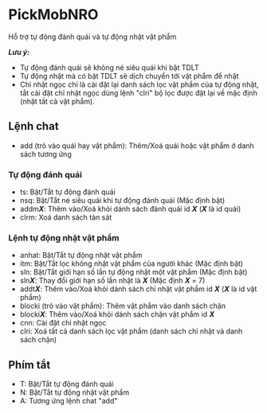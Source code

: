 # PickMobNRO
 
Hỗ trợ tự động đánh quái và tự động nhặt vật phẩm

***Lưu ý:***
- Tự động đánh quái sẽ không né siêu quái khi bật TDLT
- Tự động nhặt mà có bật TDLT sẽ dịch chuyển tới vật phẩm để nhặt
- Chỉ nhặt ngọc chỉ là cài đặt lại danh sách lọc vật phẩm của tự động nhặt, tắt cài đặt chỉ nhặt ngọc dùng lệnh "clri" bộ lọc được đặt lại về mặc định (nhặt tất cả vật phẩm).

## Lệnh chat
- add (trỏ vào quái hay vật phẩm): Thêm/Xoá quái hoặc vật phẩm ở danh sách tương ứng

### Tự động đánh quái
- ts: Bật/Tắt tự động đánh quái
- nsq: Bật/Tắt né siêu quái khi tự động đánh quái (Mặc định bật)
- addm***X***: Thêm vào/Xoá khỏi dánh sách đánh quái id ***X*** (***X*** là id quái)
- clrm: Xoá danh sách tàn sát

### Lệnh tự động nhặt vật phẩm
- anhat: Bật/Tắt tự động nhặt vật phẩm
- itm: Bật/Tắt lọc không nhặt vật phẩm của người khác (Mặc định bật)
- sln: Bật/Tắt giới hạn số lần tự động nhặt một vật phẩm (Mặc định bật)
- sln***X***: Thay đổi giới hạn số lần nhặt là ***X*** (Mặc định ***X*** = 7)
- addt***X***: Thêm vào/Xoá khỏi dánh sách chỉ nhặt vật phẩm id ***X*** (***X*** là id vật phẩm)
- blocki (trỏ vào vật phẩm): Thêm vật phẩm vào danh sách chặn
- blocki***X***: Thêm vào/Xoá khỏi dánh sách chặn vật phẩm id ***X***
- cnn: Cài đặt chỉ nhặt ngọc
- clri: Xoá tất cả danh sách lọc vật phẩm (danh sách chỉ nhặt và danh sách chặn)

## Phím tắt
- T: Bật/Tắt tự động đánh quái
- N: Bật/Tắt tự động nhặt vật phẩm
- A: Tương ứng lệnh chat "add"